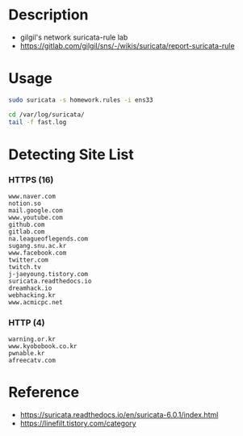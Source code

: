# Description
- gilgil's network suricata-rule lab
- https://gitlab.com/gilgil/sns/-/wikis/suricata/report-suricata-rule

# Usage
```bash
sudo suricata -s homework.rules -i ens33
```
```bash
cd /var/log/suricata/
tail -f fast.log
```

# Detecting Site List
### HTTPS (16)
```
www.naver.com                                           
notion.so     
mail.google.com    
www.youtube.com 
github.com   
gitlab.com        
na.leagueoflegends.com
sugang.snu.ac.kr
www.facebook.com
twitter.com 
twitch.tv             
j-jaeyoung.tistory.com
suricata.readthedocs.io
dreamhack.io
webhacking.kr  
www.acmicpc.net
```
### HTTP (4)
```
warning.or.kr
www.kyobobook.co.kr
pwnable.kr
afreecatv.com
```


# Reference
- https://suricata.readthedocs.io/en/suricata-6.0.1/index.html
- https://linefilt.tistory.com/category